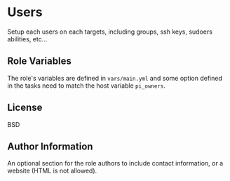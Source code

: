 Users
=====

Setup each users on each targets, including groups, ssh keys, sudoers abilities, etc...


Role Variables
--------------

The role's variables are defined in `vars/main.yml` and some option defined in the tasks need to match the host variable `pi_owners`.


License
-------

BSD

Author Information
------------------

An optional section for the role authors to include contact information, or a website (HTML is not allowed).
